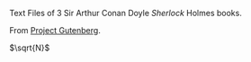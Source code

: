 Text Files of 3 Sir Arthur Conan Doyle *Sherlock* Holmes books.

From [Project Gutenberg](https://www.gutenberg.org/).

$\sqrt{N}$

